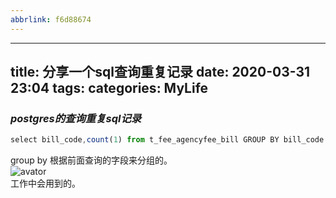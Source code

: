 ```yaml
---
abbrlink: f6d88674
---
```

---
title: 分享一个sql查询重复记录
date: 2020-03-31 23:04
tags:
categories: MyLife
--- 

### ***postgres的查询重复sql记录***
```javascript
select bill_code,count(1) from t_fee_agencyfee_bill GROUP BY bill_code HAVING count(*) > 1 
```     
group by 根据前面查询的字段来分组的。     
![avator](http://img.yangjiapo.cn/sql1.png)     
工作中会用到的。